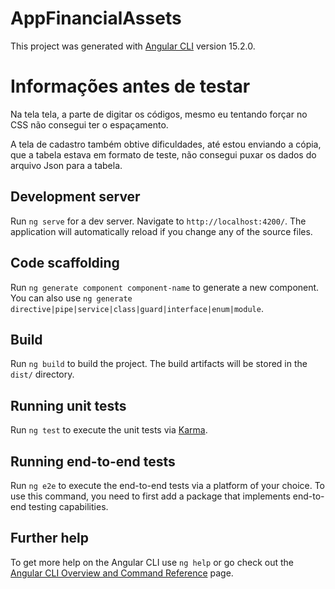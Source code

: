 # AppFinancialAssets

This project was generated with [Angular CLI](https://github.com/angular/angular-cli) version 15.2.0.

# Informações antes de testar

Na tela tela, a parte de digitar os códigos, mesmo eu 
tentando forçar no CSS não consegui ter o espaçamento.

A tela de cadastro também obtive dificuldades, até
estou enviando a cópia, que a tabela estava em formato
de teste, não consegui puxar os dados do arquivo Json para a tabela.

## Development server

Run `ng serve` for a dev server. Navigate to `http://localhost:4200/`. The application will automatically reload if you change any of the source files.

## Code scaffolding

Run `ng generate component component-name` to generate a new component. You can also use `ng generate directive|pipe|service|class|guard|interface|enum|module`.

## Build

Run `ng build` to build the project. The build artifacts will be stored in the `dist/` directory.

## Running unit tests

Run `ng test` to execute the unit tests via [Karma](https://karma-runner.github.io).

## Running end-to-end tests

Run `ng e2e` to execute the end-to-end tests via a platform of your choice. To use this command, you need to first add a package that implements end-to-end testing capabilities.

## Further help

To get more help on the Angular CLI use `ng help` or go check out the [Angular CLI Overview and Command Reference](https://angular.io/cli) page.
